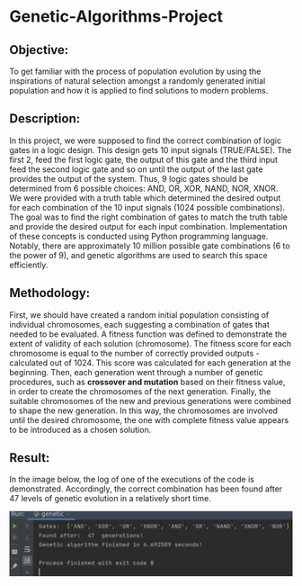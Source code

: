 # Genetic-Algorithms-Project

## Objective:
To get familiar with the process of population evolution by using the inspirations of natural selection amongst a randomly generated initial population and how it is applied to find solutions to modern problems.

## Description:
In this project, we were supposed to find the correct combination of logic gates in a logic design. This design gets 10 input signals (TRUE/FALSE). The first 2, feed the first logic gate, the output of this gate and the third input feed the second logic gate and so on until the output of the last gate provides the output of the system. Thus, 9 logic gates should be determined from 6 possible choices: AND, OR, XOR, NAND, NOR, XNOR.  
We were provided with a truth table which determined the desired output for each combination of the 10 input signals (1024 possible combinations). The goal was to find the right combination of gates to match the truth table and provide the desired output for each input combination. Implementation of these concepts is conducted using Python programming language.  
Notably, there are approximately 10 million possible gate combinations (6 to the power of 9), and genetic algorithms are used to search this space efficiently.  

## Methodology:
First, we should have created a random initial population consisting of individual chromosomes, each suggesting a combination of gates that needed to be evaluated. A fitness function was defined to demonstrate the extent of validity of each solution (chromosome). The fitness score for each chromosome is equal to the number of correctly provided outputs -calculated out of 1024. This score was calculated for each generation at the beginning. Then, each generation went through a number of genetic procedures, such as **crossover and mutation** based on their fitness value, in order to create the chromosomes of the next generation. Finally, the suitable chromosomes of the new and previous generations were combined to shape the new generation. In this way, the chromosomes are involved until the desired chromosome, the one with complete fitness value appears to be introduced as a chosen solution. 

## Result:
In the image below, the log of one of the executions of the code is demonstrated. Accordingly, the correct combination has been found after 47 levels of genetic evolution in a relatively short time. 

![alt text](https://github.com/moeinsh78/Artificial-Intelligence-Course-Projects/blob/master/Genetic/output.png)
